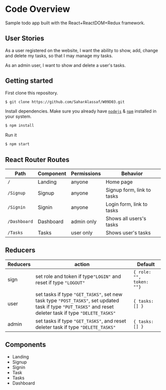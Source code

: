 # Code Overview
Sample todo app built with the React+ReactDOM+Redux framework.

## User Stories

As a user registered on the website, I want the ability to show, add, change and delete my tasks, so that I may manage my tasks.

As an admin user, I want to show and delete a user's tasks.

## Getting started

First clone this repository.
```bash
$ git clone https://github.com/SaharAlassaf/W09D03.git
```

Install dependencies. Make sure you already have [`nodejs`](https://nodejs.org/en/) & [`npm`](https://www.npmjs.com/) installed in your system.
```bash
$ npm install
```

Run it
```bash
$ npm start
```


## React Router Routes 

| Path             | Component            | Permissions                | Behavior                                                     |
| ---------------- | -------------------- | -------------------------- | ------------------------------------------------------------ |
| `/`              | Landing              | anyone                     | Home page                                                    |
| `/Signup`        | Signup               | anyone                     | Signup form, link to tasks                                   |
| `/Signin`        | Signin               | anyone                     | Login form, link to tasks                                    |
| `/Dashboard`     | Dashboard            | admin only                 | Shows all users's tasks                                      |
| `/Tasks`         | Tasks                | user only                  | Shows user's tasks                                           |

## Reducers

| Reducers         | action                                                                                                         | Default                    |
| ---------------- | -------------------------------------------------------------------------------------------------------------- | -------------------------- |
| sign             | set role and token if type`"LOGIN"` and reset if type `"LOGOUT"`                                                                                                                                                                           | `{ role: "", token: ""}`   |
| user             | set tasks if type `"GET_TASKS"`, set new task type `"POST_TASKS"`, set updated task if type `"PUT_TASKS"` and reset deleter task if type `"DELETE_TASKS"`   | `{ tasks: [] }`            | 
| admin            | set tasks if type `"GET_TASKS"`, and reset deleter task if type `"DELETE_TASKS"`               | `{ tasks: [] }`|

## Components

- Landing
- Signup
- Signin
- Task
- Tasks
- Dashboard